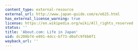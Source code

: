 ```yaml
---
content_type: external-resource
external_url: http://www.japan-guide.com/e/e625.html
has_external_license_warning: true
license: https://en.wikipedia.org/wiki/All_rights_reserved
status: ''
title: 'About.com: Life in Japan'
uid: dc208b74-e891-4dcc-bf73-d0afc9f6b0f1
wayback_url: ''
---
```

